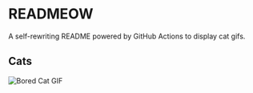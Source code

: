 # READMEOW

A self-rewriting README powered by GitHub Actions to display cat gifs.

## Cats

![Bored Cat GIF](https://media3.giphy.com/media/mlvseq9yvZhba/200.gif?cid=9acd02da9omigrhzmdtignsjtexu2jiie6efc3i9ogkb5pnv&ep=v1_gifs_search&rid=200.gif&ct=g)
